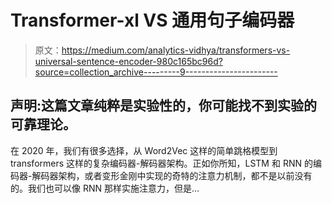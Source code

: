 # Transformer-xl VS 通用句子编码器

> 原文：<https://medium.com/analytics-vidhya/transformers-vs-universal-sentence-encoder-980c165bc96d?source=collection_archive---------9----------------------->

## 声明:这篇文章纯粹是实验性的，你可能找不到实验的可靠理论。

在 2020 年，我们有很多选择，从 Word2Vec 这样的简单跳格模型到 transformers 这样的复杂编码器-解码器架构。正如你所知，LSTM 和 RNN 的编码器-解码器架构，或者变形金刚中实现的奇特的注意力机制，都不是以前没有的。我们也可以像 RNN 那样实施注意力，但是…